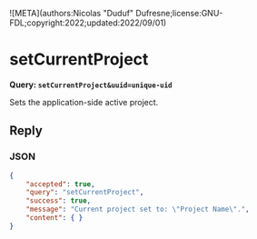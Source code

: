 ![META](authors:Nicolas "Duduf" Dufresne;license:GNU-FDL;copyright:2022;updated:2022/09/01)

# setCurrentProject

**Query: `setCurrentProject&uuid=unique-uid`**

Sets the application-side active project.

## Reply

### JSON

```json
{
    "accepted": true,
    "query": "setCurrentProject",
    "success": true,
    "message": "Current project set to: \"Project Name\".",
    "content": { }
}
```